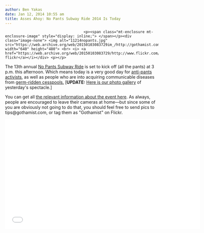 ```yaml
---
author: Ben Yakas
date: Jan 12, 2014 10:55 am
title: Asses Ahoy: No Pants Subway Ride 2014 Is Today
---
```


	
										<p><span class="mt-enclosure mt-enclosure-image" style="display: inline;"> </span></p><div class="image-none"> <img alt="11214nopants.jpg" src="https://web.archive.org/web/20150103083729im_/http://gothamist.com/attachments/byakas/11214nopants.jpg" width="640" height="480"> <br> <i> <a href="https://web.archive.org/web/20150103083729/http://www.flickr.com/photos/howardgoldbergphotography/9262027301/in/photostream/">unstill&apos;s flickr</a></i></div> <p></p>

<p>The 13th annual <a href="https://web.archive.org/web/20150103083729/http://gothamist.com/tags/nopantssubwayride">No Pants Subway Ride</a> is set to kick off (all the pants) at 3 p.m. this afternoon. Which means today is a very good day for <a href="https://web.archive.org/web/20150103083729/http://www.tumblr.com/tagged/i-hate-pants">anti-pants activists</a>, as well as people who are into acquiring communicable diseases from <a href="https://web.archive.org/web/20150103083729/http://gothamist.com/tags/subwayetiquette">germ-ridden cesspools.</a> [<strong>UPDATE:</strong> <a href="https://web.archive.org/web/20150103083729/http://gothamist.com/2014/01/13/photos_no_pants_subway_ride.php">Here is our photo gallery</a> of yesterday&apos;s spectacle.]</p>

<p>You can get all <a href="https://web.archive.org/web/20150103083729/http://improveverywhere.com/2014/01/06/no-pants-subway-ride-2014-details-for-new-york/">the relevant information about the event here</a>. As always, people are encouraged to leave their cameras at home&#x2014;but since some of you are obviously not going to do that, you should feel free to send pics to tips@gothamist.com, or tag them as &quot;Gothamist&quot; on Flickr.</p>

<p><iframe width="640" height="360" src="//web.archive.org/web/20150103083729if_/http://www.youtube.com/embed/wJjEcVl6PqY" frameborder="0" allowfullscreen></iframe></p>					
										
									
				